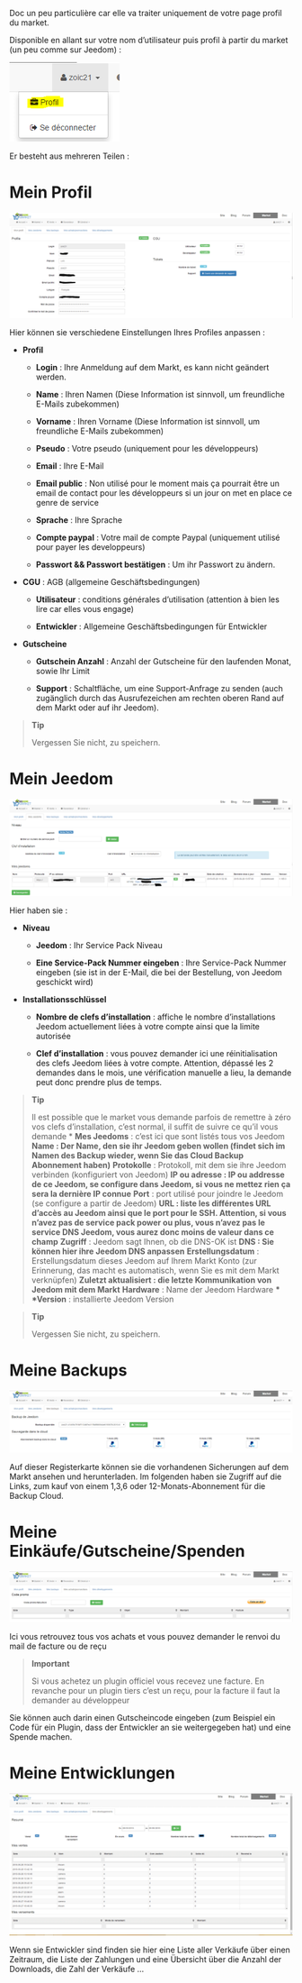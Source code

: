 Doc un peu particulière car elle va traiter uniquement de votre page profil du market.

Disponible en allant sur votre nom d’utilisateur puis profil à partir du market (un peu comme sur Jeedom) :

![](../images/market.png)

Er besteht aus mehreren Teilen :

Mein Profil
===========

![](../images/market1.png)

Hier können sie verschiedene Einstellungen Ihres Profiles anpassen :

-   **Profil**

    -   **Login** : Ihre Anmeldung auf dem Markt, es kann nicht geändert werden.

    -   **Name** : Ihren Namen (Diese Information ist sinnvoll, um freundliche E-Mails zubekommen)

    -   **Vorname** : Ihren Vorname (Diese Information ist sinnvoll, um freundliche E-Mails zubekommen)

    -   **Pseudo** : Votre pseudo (uniquement pour les développeurs)

    -   **Email** : Ihre E-Mail

    -   **Email public** : Non utilisé pour le moment mais ça pourrait être un email de contact pour les développeurs si un jour on met en place ce genre de service

    -   **Sprache** : Ihre Sprache

    -   **Compte paypal** : Votre mail de compte Paypal (uniquement utilisé pour payer les developpeurs)

    -   **Passwort && Passwort bestätigen** : Um ihr Passwort zu ändern.

-   **CGU** : AGB (allgemeine Geschäftsbedingungen)

    -   **Utilisateur** : conditions générales d’utilisation (attention à bien les lire car elles vous engage)

    -   **Entwickler** : Allgemeine Geschäftsbedingungen für Entwickler

-   **Gutscheine**

    -   **Gutschein Anzahl** : Anzahl der Gutscheine für den laufenden Monat, sowie Ihr Limit

    -   **Support** : Schaltfläche, um eine Support-Anfrage zu senden (auch zugänglich durch das Ausrufezeichen am rechten oberen Rand auf dem Markt oder auf ihr Jeedom).

> **Tip**
>
> Vergessen Sie nicht, zu speichern.

Mein Jeedom
===========

![](../images/market2.png)

Hier haben sie :

-   **Niveau**

    -   **Jeedom** : Ihr Service Pack Niveau

    -   **Eine Service-Pack Nummer eingeben** : Ihre Service-Pack Nummer eingeben (sie ist in der E-Mail, die bei der Bestellung, von Jeedom geschickt wird)

-   **Installationsschlüssel**

    -   **Nombre de clefs d’installation** : affiche le nombre d’installations Jeedom actuellement liées à votre compte ainsi que la limite autorisée

    -   **Clef d’installation** : vous pouvez demander ici une réinitialisation des clefs Jeedom liées à votre compte. Attention, dépassé les 2 demandes dans le mois, une vérification manuelle a lieu, la demande peut donc prendre plus de temps.

> **Tip**
>
> Il est possible que le market vous demande parfois de remettre à zéro vos clefs d’installation, c’est normal, il suffit de suivre ce qu’il vous demande \* **Mes Jeedoms** : c’est ici que sont listés tous vos Jeedom ****Name** : Der Name, den sie ihr Jeedom geben wollen (findet sich im Namen des Backup wieder, wenn Sie das Cloud Backup Abonnement haben)** **Protokolle** : Protokoll, mit dem sie ihre Jeedom verbinden (konfiguriert von Jeedom) ****IP ou adresse** : IP ou addresse de ce Jeedom, se configure dans Jeedom, si vous ne mettez rien ça sera la dernière IP connue** **Port** : port utilisé pour joindre le Jeedom (se configure a partir de Jeedom) ****URL** : liste les différentes URL d’accès au Jeedom ainsi que le port pour le SSH. Attention, si vous n’avez pas de service pack power ou plus, vous n’avez pas le service DNS Jeedom, vous aurez donc moins de valeur dans ce champ** **Zugriff** : Jeedom sagt Ihnen, ob die DNS-OK ist ****DNS** : Sie können hier ihre Jeedom DNS anpassen** **Erstellungsdatum** : Erstellungsdatum dieses Jeedom auf Ihrem Markt Konto (zur Erinnerung, das macht es automatisch, wenn Sie es mit dem Markt verknüpfen) ****Zuletzt aktualisiert** : die letzte Kommunikation von Jeedom mit dem Markt** **Hardware** : Name der Jeedom Hardware **\* \*Version** : installierte Jeedom Version

> **Tip**
>
> Vergessen Sie nicht, zu speichern.

Meine Backups
=============

![](../images/market3.png)

Auf dieser Registerkarte können sie die vorhandenen Sicherungen auf dem Markt ansehen und herunterladen. Im folgenden haben sie Zugriff auf die Links, zum kauf von einem 1,3,6 oder 12-Monats-Abonnement für die Backup Cloud.

Meine Einkäufe/Gutscheine/Spenden
=================================

![](../images/market4.png)

Ici vous retrouvez tous vos achats et vous pouvez demander le renvoi du mail de facture ou de reçu

> **Important**
>
> Si vous achetez un plugin officiel vous recevez une facture. En revanche pour un plugin tiers c’est un reçu, pour la facture il faut la demander au développeur

Sie können auch darin einen Gutscheincode eingeben (zum Beispiel ein Code für ein Plugin, dass der Entwickler an sie weitergegeben hat) und eine Spende machen.

Meine Entwicklungen
===================

![](../images/market5.png)

Wenn sie Entwickler sind finden sie hier eine Liste aller Verkäufe über einen Zeitraum, die Liste der Zahlungen und eine Übersicht über die Anzahl der Downloads, die Zahl der Verkäufe …

